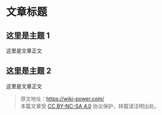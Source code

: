 # 文章标题

## 这里是主题 1

这里是文章正文

## 这里是主题 2

这里是文章正文

> 原文地址：<https://wiki-power.com/>  
> 本篇文章受 [CC BY-NC-SA 4.0](https://creativecommons.org/licenses/by/4.0/deed.zh) 协议保护，转载请注明出处。
